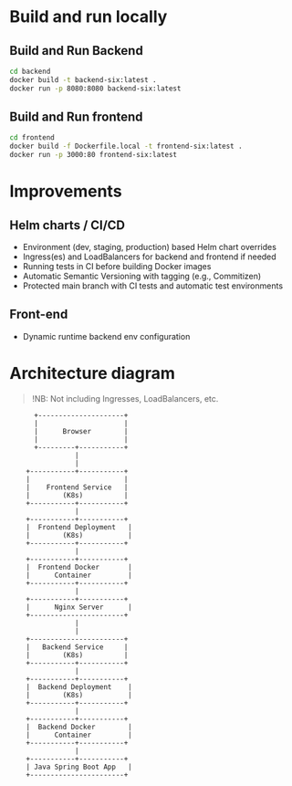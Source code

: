 # Build and run locally

## Build and Run Backend

```sh
cd backend
docker build -t backend-six:latest .
docker run -p 8080:8080 backend-six:latest
```

## Build and Run frontend

```sh
cd frontend
docker build -f Dockerfile.local -t frontend-six:latest .
docker run -p 3000:80 frontend-six:latest
```

# Improvements

## Helm charts / CI/CD

- Environment (dev, staging, production) based Helm chart overrides
- Ingress(es) and LoadBalancers for backend and frontend if needed
- Running tests in CI before building Docker images
- Automatic Semantic Versioning with tagging (e.g., Commitizen)
- Protected main branch with CI tests and automatic test environments

## Front-end

- Dynamic runtime backend env configuration

# Architecture diagram

>!NB: Not including Ingresses, LoadBalancers, etc.

          +---------------------+
          |                     |
          |      Browser        |
          |                     |
          +---------+-----------+
                    |
                    |
        +-----------+-----------+
        |                       |
        |    Frontend Service   |
        |        (K8s)          |
        +-----------+-----------+
                    |
        +-----------+-----------+
        |  Frontend Deployment   |
        |        (K8s)           |
        +-----------+-----------+
                    |
        +-----------+-----------+
        |  Frontend Docker       |
        |      Container         |
        +-----------+-----------+
                    |
        +-----------+-----------+
        |      Nginx Server      |
        +-----------------------+
                    |
                    |
        +-----------------------+
        |   Backend Service     |
        |        (K8s)          |
        +-----------+-----------+
                    |
        +-----------+-----------+
        |  Backend Deployment    |
        |        (K8s)           |
        +-----------+-----------+
                    |
        +-----------+-----------+
        |  Backend Docker        |
        |      Container         |
        +-----------+-----------+
                    |
        +-----------+-----------+
        | Java Spring Boot App   |
        +-----------------------+
